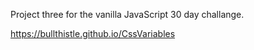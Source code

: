 Project three for the vanilla JavaScript 30 day challange.

https://bullthistle.github.io/CssVariables

